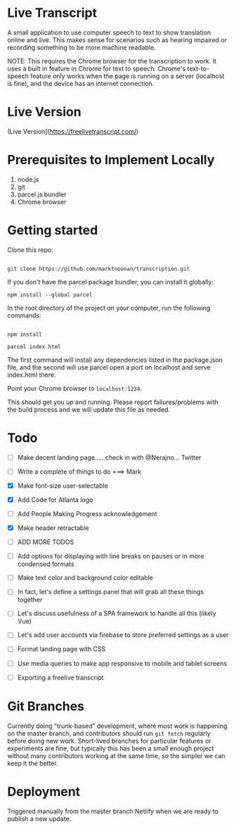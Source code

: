 # Live Transcript

A small application to use computer speech to text to show translation online and live. This makes sense for scenarios such as hearing impaired or recording something to be more machine readable. 

NOTE: This requires the Chrome browser for the transcription to work. It uses a built in feature in Chrome for text to speech.
Chrome's text-to-speech feature only works when the page is running on a server (localhost is fine), and the device has an internet connection.

# Live Version

(Live Version](https://freelivetranscript.com/)


# Prerequisites to Implement Locally

1. node.js
2. git
3. parcel.js bundler
4. Chrome browser

# Getting started

Clone this repo:

```

git clone https://github.com/marktnoonan/transcription.git

```

If you don't have the parcel package bundler, you can install it globally:

```
npm install --global parcel
```

In the root directory of the project on your computer, run the following commands:

```

npm install

parcel index.html

```

The first command will install any dependencies listed in the package.json file, and the second will use parcel open a port on localhost and serve index.html there.

Point your Chrome browser to `localhost:1234`.

This should get you up and running. Please report failures/problems with the build process and we will update this file as needed.


# Todo

- [ ] Make decent landing page..... check in with @Nerajno... Twitter
- [ ] Write a complete of things to do ===> Mark
- [x] Make font-size user-selectable
- [x] Add Code for Atlanta logo
- [ ] Add People Making Progress acknowledgement
- [x] Make header retractable

- [ ] ADD MORE TODOS
- [ ] Add options for displaying with line breaks on pauses or in more condensed formats
- [ ] Make text color and background color editable
- [ ] In fact, let's define a settings panel that will grab all these things together
- [ ] Let's discuss usefulness of a SPA framework to handle all this (likely Vue)
- [ ] Let's add user accounts via firebase to store preferred settings as a user
- [ ] Format landing page with CSS
- [ ] Use media queries to make app responsive to mobile and tablet screens
- [ ] Exporting  a freelive transcript

# Git Branches

Currently doing "trunk-based" development, where most work is happening on the master branch, and contributors should run `git fetch` regularly before doing new work. Short-lived branches for particular features or experiments are fine, but typically this has been a small enough project without many contributors working at the same time, so the simpler we can keep it the better.

# Deployment

Triggered manually from the master branch Netlify when we are ready to publish a new update.
